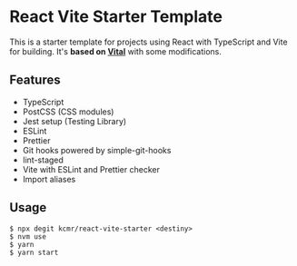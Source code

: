 # React Vite Starter Template

This is a starter template for projects using React with TypeScript and Vite for building.
It's **based on [Vital](https://github.com/jvidalv/vital)** with some modifications.

## Features

- TypeScript
- PostCSS (CSS modules)
- Jest setup (Testing Library)
- ESLint
- Prettier
- Git hooks powered by simple-git-hooks
- lint-staged
- Vite with ESLint and Prettier checker
- Import aliases

## Usage

```
$ npx degit kcmr/react-vite-starter <destiny>
$ nvm use
$ yarn
$ yarn start
```

